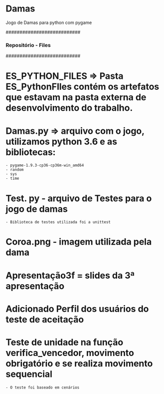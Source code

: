 # Damas
Jogo de Damas para python com pygame

###########################
### Repositório - Files ###
###########################

  # ES_PYTHON_FILES => Pasta ES_PythonFIles contém os artefatos que estavam na pasta externa de desenvolvimento do trabalho.
  
  # Damas.py => arquivo com o jogo, utilizamos python 3.6 e as bibliotecas: 
    - pygame-1.9.3-cp36-cp36m-win_amd64
    - random
    - sys
    - time
    
  # Test. py - arquivo de Testes para o jogo de damas
    - Biblioteca de testes utilizada foi a unittest
  
  # Coroa.png - imagem utilizada pela dama
  
  # Apresentação3f = slides da 3ª apresentação 
  
  # Adicionado Perfil dos usuários do teste de aceitação
  
  # Teste de unidade na função verifica_vencedor, movimento obrigatório e se realiza movimento sequencial
    - O teste foi baseado em cenários
   
  


